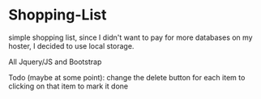 # Shopping-List
simple shopping list, since I didn't want to pay for more databases on my hoster, I decided to use local storage.

All Jquery/JS and Bootstrap

Todo (maybe at some point): change the delete button for each item to clicking on that item to mark it done
